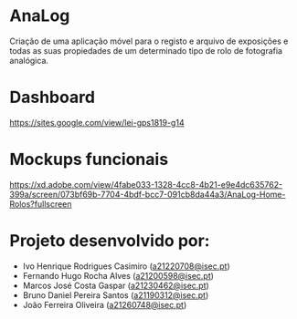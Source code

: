 # AnaLog
Criação de uma aplicação móvel para o registo e arquivo de exposições e todas as suas propiedades de um determinado tipo de rolo de fotografia analógica.

# Dashboard
https://sites.google.com/view/lei-gps1819-g14

# Mockups funcionais
https://xd.adobe.com/view/4fabe033-1328-4cc8-4b21-e9e4dc635762-399a/screen/073bf69b-7704-4bdf-bcc7-091cb8da44a3/AnaLog-Home-Rolos?fullscreen

# Projeto desenvolvido por:
- Ivo Henrique Rodrigues Casimiro (a21220708@isec.pt)
- Fernando Hugo Rocha Alves (a21200598@isec.pt)
- Marcos José Costa Gaspar (a21230462@isec.pt)
- Bruno Daniel Pereira Santos (a21190312@isec.pt)
- João Ferreira Oliveira (a21260748@isec.pt)

